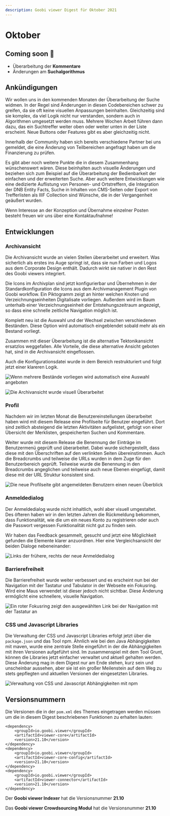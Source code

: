 ```yaml
---
description: Goobi viewer Digest für Oktober 2021
---
```


# Oktober

## **C**oming soon :rocket:

* Überarbeitung der **Kommentare**
* Änderungen am **Suchalgorithmus**

## Ankündigungen

Wir wollen uns in den kommenden Monaten der Überarbeitung der Suche widmen. In der Regel sind Änderungen in diesen Codebereichen schwer zu greifen, da sie oft keine visuellen Anpassungen beinhalten. Gleichzeitig sind sie komplex, da viel Logik nicht nur verstanden, sondern auch in Algorithmen umgesetzt werden muss. Mehrere Wochen Arbeit führen dann dazu, das ein Suchtreffer weiter oben oder weiter unten in der Liste erscheint. Neue Buttons oder Features gibt es aber gleichzeitig nicht.

Innerhalb der Community haben sich bereits verschiedene Partner bei uns gemeldet, die eine Änderung von Teilbereichen angefragt haben um die Finanzierung zu prüfen.

Es gibt aber noch weitere Punkte die in diesem Zusammenhang wünschenswert wären. Diese beinhalten auch visuelle Änderungen und beziehen sich zum Beispiel auf die Überarbeitung der Bedienbarkeit der einfachen und der erweiterten Suche. Aber auch weitere Entwicklungen wie eine dedizierte Auflistung von Personen- und Ortstreffern, die Integration der DNB Entity Facts, Suche in Inhalten von CMS-Seiten oder Export von Trefferlisten als IIIF Collection sind Wünsche, die in der Vergangenheit geäußert wurden.

Wenn Interesse an der Konzeption und Übernahme einzelner Posten besteht freuen wir uns über eine Kontaktaufnahme!

## Entwicklungen

### Archivansicht

Die Archivansicht wurde an vielen Stellen überarbeitet und erweitert. Was sicherlich als erstes ins Auge springt ist, dass sie nun Farben und Logos aus dem Corporate Design enthält. Dadurch wirkt sie nativer in den Rest des Goobi viewers integriert.

Die Icons im Archivplan sind jetzt konfigurierbar und Übernehmen in der Standardkonfiguration die Icons aus dem Archivmanagement Plugin von Goobi workflow. Ein Piktogramm zeigt an hinter welchen Knoten und Verzeichnungseinheiten Digitalisate vorliegen. Außerdem wird im Baum unterhalb einer Verzeichnungseinheit der Entstehungszeitraum angezeigt, so dass eine schnelle zeitliche Navigation möglich ist.

Komplett neu ist die Auswahl und der Wechsel zwischen verschiedenen Beständen. Diese Option wird automatisch eingeblendet sobald mehr als ein Bestand vorliegt.

Zusammen mit dieser Überarbeitung ist die alternative Tektonikansicht ersatzlos weggefallen. Alle Vorteile, die diese alternative Ansicht geboten hat, sind in die Archivansicht eingeflossen.

Auch die Konfigurationsdatei wurde in dem Bereich restrukturiert und folgt jetzt einer klareren Logik.

![Wenn mehrere Bestände vorliegen wird automatisch eine Auswahl angeboten](../.gitbook/assets/21.10\_DE\_archive\_select-collection.png)

![Die Archivansicht wurde visuell Überarbeitet](../.gitbook/assets/21.10\_DE\_archive\_visual-changes.png)

### Profil

Nachdem wir im letzten Monat die Benutzereinstellungen überarbeitet haben wird mit diesem Release eine Profilseite für Benutzer eingeführt. Dort sind zeitlich absteigend die letzten Aktivitäten aufgelistet, gefolgt von einer Übersicht der Merklisten, gespeicherten Suchen und Kommentare.

Weiter wurde mit diesem Release die Benennung der Einträge im Benutzermenü geprüft und überarbeitet. Dabei wurde sichergestellt, dass diese mit den Überschriften auf den verlinkten Seiten übereinstimmen. Auch die Breadcrumbs und teilweise die URLs wurden in dem Zuge für den Benutzerbereich geprüft. Teilweise wurde die Benennung in den Breadcrumbs angeglichen und  teilweise auch neue Ebenen eingefügt, damit diese mit der URL Struktur konsistent sind.

![Die neue Profilseite gibt angemeldeten Benutzern einen neuen Überblick](../.gitbook/assets/21.10\_DE\_dashboard.png)

### Anmeldedialog

Der Anmeldedialog wurde nicht inhaltlich, wohl aber visuell umgestaltet. Des öfteren haben wir in den letzten Jahren die Rückmeldung bekommen, dass Funktionalität, wie die um ein neues Konto zu registrieren oder auch die Passwort vergessen Funktionalität nicht gut zu finden sein.

Wir haben das Feedback gesammelt, gesucht und jetzt eine Möglichkeit gefunden die Elemente klarer anzuordnen. Hier eine Vergleichsansicht der beiden Dialoge nebeneinander:

![Links der frühere, rechts der neue Anmeldedialog](../.gitbook/assets/21.10\_DE\_login-compare.png)

### Barrierefreiheit

Die Barrierefreiheit wurde weiter verbessert und es erscheint nun bei der Navigation mit der Tastatur und Tabulator in der Webseite ein Fokusring. Wird eine Maus verwendet ist dieser jedoch nicht sichtbar. Diese Änderung ermöglicht eine schnellere, visuelle Navigation.

![Ein roter Fokusring zeigt den ausgewählten Link bei der Navigation mit der Tastatur an](../.gitbook/assets/21.10\_DE\_wcag-focus.png)

### CSS und Javascript Libraries

Die Verwaltung der CSS und Javascript Libraries erfolgt jetzt über die `package.json` und das Tool npm. Ähnlich wie bei den Java Abhängigkeiten mit maven, wurde eine zentrale Stelle eingeführt in der die Abhängigkeiten mit ihren Versionen aufgeführt sind. Im zusammenspiel mit dem Tool Grunt, können die Libraries jetzt einfacher verwaltet und aktuell gehalten werden. Diese Änderung mag in dem Digest nur am Ende stehen, kurz sein und unscheinbar aussehen, aber sie ist ein großer Meilenstein auf dem Weg zu stets gepflegten und aktuellen Versionen der eingesetzten Libraries.

![Verwaltung von CSS und Javascript Abhängigkeiten mit npm](../.gitbook/assets/21.10\_DE+EN\_npm-outdated.png)

## Versionsnummern

Die Versionen die in der `pom.xml` des Themes eingetragen werden müssen um die in diesem Digest beschriebenen Funktionen zu erhalten lauten:

```markup
<dependency>
    <groupId>io.goobi.viewer</groupId>
    <artifactId>viewer-core</artifactId>
    <version>21.10</version>
</dependency>
<dependency>
    <groupId>io.goobi.viewer</groupId>
    <artifactId>viewer-core-config</artifactId>
    <version>21.10</version>
</dependency>
<dependency>
    <groupId>io.goobi.viewer</groupId>
    <artifactId>viewer-connector</artifactId>
    <version>21.10</version>
</dependency>
```

Der **Goobi viewer Indexer** hat die Versionsnummer **21.10**

Das **Goobi viewer Crowdsourcing Modul** hat die Versionsnummer **21.10**
